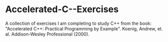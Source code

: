 # Accelerated-C--Exercises
A collection of exercises I am completing to study C++ from the book: "Accelerated C++: Practical Programming by Example". Koenig, Andrew, et. al. Addison-Wesley Professional (2000).
